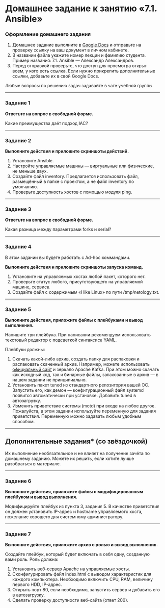 # Домашнее задание к занятию «7.1. Ansible»

### Оформление домашнего задания

1. Домашнее задание выполните в [Google Docs](https://docs.google.com/) и отправьте на проверку ссылку на ваш документ в личном кабинете.  
1. В названии файла укажите номер лекции и фамилию студента. Пример названия: 7.1. Ansible — Александр Александров.
1. Перед отправкой проверьте, что доступ для просмотра открыт всем, у кого есть ссылка. Если нужно прикрепить дополнительные ссылки, добавьте их в свой Google Docs.

Любые вопросы по решению задач задавайте в чате учебной группы.

---

### Задание 1

**Ответьте на вопрос в свободной форме.**

Какие преимущества даёт подход IAC?

---

### Задание 2 

**Выполните действия и приложите скриншоты действий.**

1. Установите Ansible.
2. Настройте управляемые машины — виртуальные или физические, не меньше двух.
3. Создайте файл inventory. Предлагается использовать файл, размещённый в папке с проектом, а не файл inventory по умолчанию.
4. Проверьте доступность хостов с помощью модуля ping.
 
---

### Задание 3 

**Ответьте на вопрос в свободной форме.**

Какая разница между параметрами forks и serial? 

---

### Задание 4 

В этом задании вы будете работать с Ad-hoc коммандами.

**Выполните действия и приложите скриншоты запуска команд.**

1. Установите на управляемых хостах любой пакет, которого нет.
2. Проверьте статус любого, присутствующего на управляемой машине, сервиса. 
3. Создайте файл с содержимым «I like Linux» по пути /tmp/netology.txt.
 
---

### Задание 5

**Выполните действия, приложите файлы с плейбуками и вывод выполнения.**

Напишите три плейбука. При написании рекомендуем использовать текстовый редактор с подсветкой синтаксиса YAML.

Плейбуки должны: 

1. Скачать какой-либо архив, создать папку для распаковки и распаковать скаченный архив. Например, можете использовать [официальный сайт](https://kafka.apache.org/downloads) и зеркало Apache Kafka. При этом можно скачать как исходный код, так и бинарные файлы, запакованные в архив — в нашем задании не принципиально.
2. Установить пакет tuned из стандартного репозитория вашей ОС. Запустить его, как демон — конфигурационный файл systemd появится автоматически при установке. Добавить tuned в автозагрузку.
3. Изменить приветствие системы (motd) при входе на любое другое. Пожалуйста, в этом задании используйте переменную для задания приветствия. Переменную можно задавать любым удобным способом.

 ---
 
## Дополнительные задания* (со звёздочкой)

Их выполнение необязательное и не влияет на получение зачёта по домашнему заданию. Можете их решить, если хотите лучше разобраться в материале.

---

### Задание 6

**Выполните действия, приложите файлы с модифицированным плейбуком и вывод выполнения.** 

Модифицируйте плейбук из пункта 3, задания 5. В качестве приветствия он должен установить IP-адрес и hostname управляемого хоста, пожелание хорошего дня системному администратору. 

---

### Задание 7

**Выполните действия, приложите архив с ролью и вывод выполнения.**

Создайте плейбук, который будет включать в себя одну, созданную вами роль. Роль должна:

1. Установить веб-сервер Apache на управляемые хосты.
1. Сконфигурировать файл index.html c выводом характеристик для каждого компьютера. Необходимо включить CPU, RAM, величину первого HDD, IP-адрес.
1. Открыть порт 80, если необходимо, запустить сервер и добавить его в автозагрузку.
1. Сделать проверку доступности веб-сайта (ответ 200).
